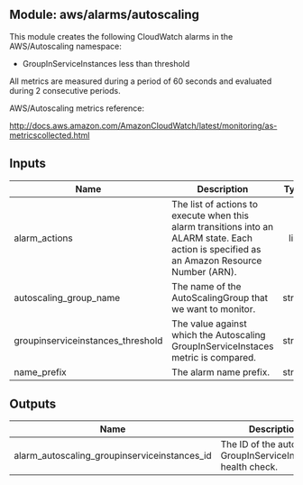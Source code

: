 ## Module: aws/alarms/autoscaling

This module creates the following CloudWatch alarms in the
AWS/Autoscaling namespace:

  - GroupInServiceInstances less than threshold

All metrics are measured during a period of 60 seconds and evaluated
during 2 consecutive periods.

AWS/Autoscaling metrics reference:

http://docs.aws.amazon.com/AmazonCloudWatch/latest/monitoring/as-metricscollected.html

## Inputs

| Name | Description | Type | Default | Required |
|------|-------------|:----:|:-----:|:-----:|
| alarm\_actions | The list of actions to execute when this alarm transitions into an ALARM state. Each action is specified as an Amazon Resource Number \(ARN\). | list | n/a | yes |
| autoscaling\_group\_name | The name of the AutoScalingGroup that we want to monitor. | string | n/a | yes |
| groupinserviceinstances\_threshold | The value against which the Autoscaling GroupInServiceInstaces metric is compared. | string | `"1"` | no |
| name\_prefix | The alarm name prefix. | string | n/a | yes |

## Outputs

| Name | Description |
|------|-------------|
| alarm\_autoscaling\_groupinserviceinstances\_id | The ID of the autoscaling GroupInServiceInstances health check. |

